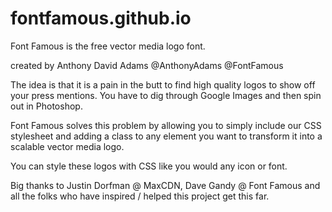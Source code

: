 # fontfamous.github.io
Font Famous is the free vector media logo font. 

created by Anthony David Adams
@AnthonyAdams
@FontFamous



The idea is that it is a pain in the butt to find high quality logos to show off your press mentions. You have to dig through Google Images and then spin out in Photoshop. 

Font Famous solves this problem by allowing you to simply include our CSS stylesheet and adding a class to any element you want to transform it into a scalable vector media logo. 

You can style these logos with CSS like you would any icon or font. 

Big thanks to Justin Dorfman @ MaxCDN, Dave Gandy @ Font Famous and all the folks who have inspired / helped this project get this far.

